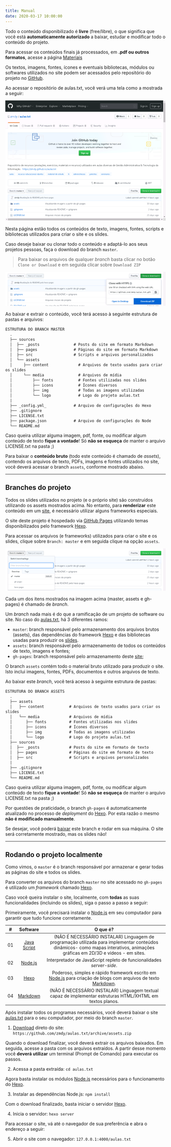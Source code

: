 ```yaml
---
title: Manual
date: 2020-03-17 10:00:00
---
```


Todo o conteúdo disponibilizado é **livre** (free/libre), o que significa que você está **automaticamente autorizado** a baixar, estudar e modificar todo o conteúdo do projeto.

Para acessar os conteúdos finais já processados, em **.pdf ou outros formatos**, acesse a página [Materiais](../../materiais)

Os textos, imagens, fontes, ícones e eventuais bibliotecas, módulos ou softwares utilizados no site podem ser acessados pelo repositório do projeto no [GitHub](https://github.com/zmdy/aulas.txt).

Ao acessar o repositório de aulas.txt, você verá uma tela como a mostrada a seguir:

![Print da tela inicial do projeto no GitHub](../../assets/media/img/github/github-inicial.png)

Nesta página estão todos os conteúdos de texto, imagens, fontes, scripts e bibliotecas utilizados para criar o site e os slides.

Caso deseje baixar ou clonar todo o conteúdo e adaptá-lo aos seus projetos pessoas, faça o download do branch `master`.

> Para baixar os arquivos de qualquer *branch* basta clicar no botão `Clone or Download` e em seguida clicar sobre `Download ZIP`

![Destaque da Área de Download no GitHub](../../assets/media/img/github/github-download.png)

Ao baixar e extrair o conteúdo, você terá acesso à seguinte estrutura de pastas e arquivos:

```
ESTRUTURA DO BRANCH MASTER
  .
  ├── sources                 
  │  ├── _posts               # Posts do site em formato Markdown
  │  ├── pages                # Páginas do site em formato Markdown  
  │  ├── src                  # Scripts e arquivos personalizados
  │  └── assets                   
  │     ├── content             # Arquivos de texto usados para criar os slides
  │     └── media               # Arquivos de mídia
  │         ├── fonts         	# Fontes utilizadas nos slides
  │         ├── icons           # Ícones diversos
  │         ├── img           	# Todas as imagens utilizadas
  │         └── logo            # Logo do projeto aulas.txt
  |
  ├── _config.yml_            # Arquivo de configurações do Hexo
  ├── .gitignore
  ├── LICENSE.txt
  ├── package.json            # Arquivo de configurações do Node
  └── README.md
```

Caso queira utilizar alguma imagem, pdf, fonte, ou modificar algum conteúdo de texto **fique a vontade**! Só **não se esqueça** de manter o arquivo LICENSE.txt na pasta ;)

Para baixar o **conteúdo bruto** (todo este conteúdo é chamado de *assets*), contendo os arquivos de texto, PDFs, imagens e fontes utilizados no site, você deverá acessar o branch `assets`, conforme mostrado abaixo.

---

## Branches do projeto

Todos os slides utilizados no projeto (e o próprio site) são construídos utilizando os assets mostrados acima. No entanto, para **renderizar** este conteúdo em um [site](https://zmdy.github.io/aulas.txt/), é necessário utilizar alguns frameworks especiais.

O site deste projeto é hospedado via [GitHub Pages](https://pages.github.com/) utilizando temas disponibilizados pelo framework [Hexo](https://hexo.io/themes/).

Para acessar os arquivos (e frameworks) utilizados para criar o site e os slides, clique sobre `Branch: master` e em seguida clique na opção `assets`.

![Destaque da Área de Branches no GitHub](../../assets/media/img/github/github-branches.png)

Cada um dos itens mostrados na imagem acima (master, assets e gh-pages) é chamado de *branch*.

Um *branch* nada mais é do que a ramificação de um projeto de software ou site. No caso do [aulas.txt](https://github.com/zmdy/aulas.txt), há 3 diferentes ramos:

- `master`: branch responsável pelo armazenamento dos arquivos brutos (assets), das dependências do framework [Hexo](https://hexo.io/themes/) e das bibliotecas usadas para produzir os [slides](https://github.com/zmdy/bonisa).
- `assets`: branch responsável pelo armazenamento de todos os conteúdos de texto, imagens e fontes;
- `gh-pages`: branch responsável pelo armazenamento deste [site](https://zmdy.github.io/aulas.txt/);

O branch `assets` contém todo o material bruto utilizado para produzir o site. Isto inclui imagens, fontes, PDFs, documentos e outros arquivos de texto.

Ao baixar este *branch*, você terá acesso à seguinte estrutura de pastas:

```
ESTRUTURA DO BRANCH ASSETS
  .
  ├── assets                   
  │   ├── content           # Arquivos de texto usados para criar os slides
  │   └── media             # Arquivos de mídia
  │      ├── fonts          # Fontes utilizadas nos slides
  │      ├── icons          # Ícones diversos
  │      ├── img            # Todas as imagens utilizadas
  │      └── logo           # Logo do projeto aulas.txt
  ├── sources                 
  │  ├── _posts             # Posts do site em formato de texto
  │  ├── pages              # Páginas do site em formato de texto  
  │  ├── src                # Scripts e arquivos personalizados
  |
  ├── .gitignore            
  ├── LICENSE.txt
  └── README.md
```

Caso queira utilizar alguma imagem, pdf, fonte, ou modificar algum conteúdo de texto **fique a vontade**! Só **não se esqueça** de manter o arquivo LICENSE.txt na pasta ;)

Por questões de praticidade, o branch `gh-pages` é automaticamente atualizado no processo de *deployment* do [Hexo](https://hexo.io/docs/github-pages). Por esta razão o mesmo **não é modificado manualmente**.

Se desejar, você poderá [baixar](https://github.com/zmdy/aulas.txt/tree/gh-pages) este branch e rodar em sua máquina. O site será corretamente mostrado, mas os slides não!

---

## Rodando o projeto localmente

Como vimos, o `master` é o branch responsável por armazenar e gerar todas as páginas do site e todos os slides.

Para converter os arquivos do branch `master` no site acessado no `gh-pages` é utilizado um *framework* chamado [Hexo](https://hexo.io/themes/). 

Caso você queira instalar o site, localmente, com **todas** as suas funcionalidades (incluindo os slides), siga o passo a passo a seguir:

Primeiramente, você precisará instalar o [Node.js](https://nodejs.org/en/) em seu computador para garantir que tudo funcione corretamente.

| #     | Software | O que é?  |
| :---: | :---:    | :---:            |
| 01    | [Java Script](https://developer.mozilla.org/pt-BR/docs/Aprender/JavaScript) | (NÃO É NECESSÁRIO INSTALAR) Linguagem de programação utilizada para implementar conteúdos dinâmicos- como mapas interativos, animações gráficas em 2D/3D e vídeos - em sites. |
| 02    | [Node.js](https://nodejs.org/en/) | Interpretador de JavaScript repleto de funcionalidades *server-side*. |
| 03    | [Hexo](https://hexo.io/) | Poderoso, simples e rápido framework escrito em [Node.js](https://nodejs.org/en/) para criação de blogs com arquivos de texto [Markdown](https://daringfireball.net/projects/markdown/). |
| 04    | [Markdown](https://daringfireball.net/projects/markdown/)| (NÃO É NECESSÁRIO INSTALAR)  Linguagem textual capaz de implementar estruturas HTML/XHTML em textos planos. |

Após instalar todos os programas necessários, você deverá baixar o site [aulas.txt](https://zmdy.github.io/aulas.txt) para o seu computador, por meio do  branch `master`.

1. [Download](https://github.com/zmdy/aulas.txt/archive/assets.zip) direto do site: `https://github.com/zmdy/aulas.txt/archive/assets.zip`

Quando o download finalizar, você deverá extrair os arquivos baixados. Em seguida, acesse a pasta com os arquivos extraídos. A partir desse momento você **deverá utilizar** um terminal (Prompt de Comando) para executar os passos.

2. Acessa a pasta extraída: `cd aulas.txt`

Agora basta instalar os módulos [Node.js](https://nodejs.org/en/) necessários para o funcionamento do [Hexo](https://hexo.io/).

3. Instalar as dependências Node.js: `npm install`

Com o download finalizado, basta iniciar o servidor [Hexo](https://hexo.io/).

4. Inicia o servidor: `hexo server`

Para acessar o site, vá até o navegador de sua preferência e abra o endereço a seguir:

5. Abrir o site com o navegador: `127.0.0.1:4000/aulas.txt`